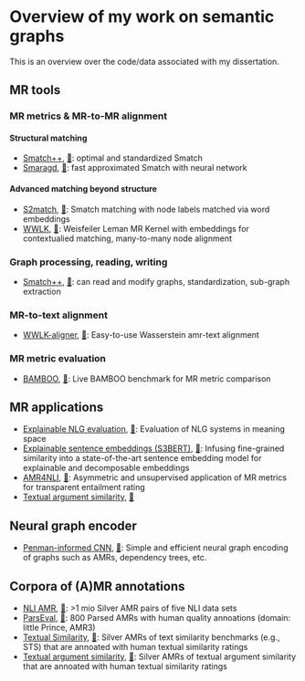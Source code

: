 # Overview of my work on semantic graphs

This is an overview over the code/data associated with my dissertation.

## MR tools
                                                  
### MR metrics & MR-to-MR alignment

#### Structural matching

- [Smatch++](https://github.com/flipz357/smatchpp), [📜](https://aclanthology.org/2023.findings-eacl.118/): optimal and standardized Smatch 
- [Smaragd](https://github.com/PhMeier/Smaragd/), [📜](https://arxiv.org/abs/2203.13226): fast approximated Smatch with neural network

#### Advanced matching beyond structure

- [S2match](https://github.com/Heidelberg-NLP/amr-metric-suite), [📜](https://aclanthology.org/2020.tacl-1.34/): Smatch matching with node labels matched via word embeddings
- [WWLK](https://github.com/flipz357/weisfeiler-leman-amr-metrics), [📜](https://aclanthology.org/2021.tacl-1.85/): Weisfeiler Leman MR Kernel with embeddings for contextualied matching, many-to-many node alignment

### Graph processing, reading, writing

- [Smatch++](https://github.com/flipz357/smatchpp), [📜](https://aclanthology.org/2023.findings-eacl.118/): can read and modify graphs, standardization, sub-graph extraction

### MR-to-text alignment

- [WWLK-aligner](https://github.com/flipz357/Simple-AMR-Aligner), [📜](https://aclanthology.org/2021.tacl-1.85/): Easy-to-use Wasserstein amr-text alignment

### MR metric evaluation

- [BAMBOO](https://github.com/flipz357/bamboo-amr-benchmark), [📜](https://aclanthology.org/2021.tacl-1.85/): Live BAMBOO benchmark for MR metric comparison

## MR applications

- [Explainable NLG evaluation](https://github.com/flipz357/MFscore), [📜](https://aclanthology.org/2021.eacl-main.129/): Evaluation of NLG systems in meaning space
- [Explainable sentence embeddings (S3BERT)](https://github.com/flipz357/S3BERT), [📜](https://aclanthology.org/2022.aacl-main.48/): Infusing fine-grained similarity into a state-of-the-art sentence embedding model for explainable and decomposable embeddings
- [AMR4NLI](https://github.com/flipz357/amr4nli), [📜](https://arxiv.org/abs/2306.00936): Asymmetric and unsupervised application of MR metrics for transparent entailment rating
- [Textual argument similarity](https://github.com/Heidelberg-NLP/amr-argument-sim), [📜](https://aclanthology.org/2021.argmining-1.3/)

## Neural graph encoder

- [Penman-informed CNN](https://github.com/flipz357/amr-quality-rater), [📜](https://aclanthology.org/2020.aacl-main.27/): Simple and efficient neural graph encoding of graphs such as AMRs, dependency trees, etc.

## Corpora of (A)MR annotations

- [NLI AMR](https://github.com/flipz357/amr4nli), [📜](https://arxiv.org/abs/2306.00936): >1 mio Silver AMR pairs of five NLI data sets
- [ParsEval](https://github.com/Heidelberg-NLP/AMRParseEval), [📜](https://aclanthology.org/2022.eval4nlp-1.4/): 800 Parsed AMRs with human quality annoations (domain: little Prince, AMR3)
- [Textual Similarity](https://github.com/flipz357/bamboo-amr-benchmark), [📜](https://aclanthology.org/2021.tacl-1.85/): Silver AMRs of text similarity benchmarks (e.g., STS) that are annoated with human textual similarity ratings
- [Textual argument similarity](https://github.com/Heidelberg-NLP/amr-argument-sim), [📜](https://aclanthology.org/2021.argmining-1.3/): Silver AMRs of textual argument similarity that are annoated with human textual similarity ratings

